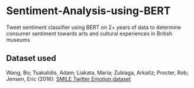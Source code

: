 # Sentiment-Analysis-using-BERT

Tweet sentiment classifier using BERT on 2+ years of data to determine consumer sentiment towards arts and cultural experiences in British museums

## Dataset used

Wang, Bo; Tsakalidis, Adam; Liakata, Maria; Zubiaga, Arkaitz; Procter, Rob; Jensen, Eric (2016): [SMILE Twitter Emotion dataset](https://doi.org/10.6084/m9.figshare.3187909.v2)

